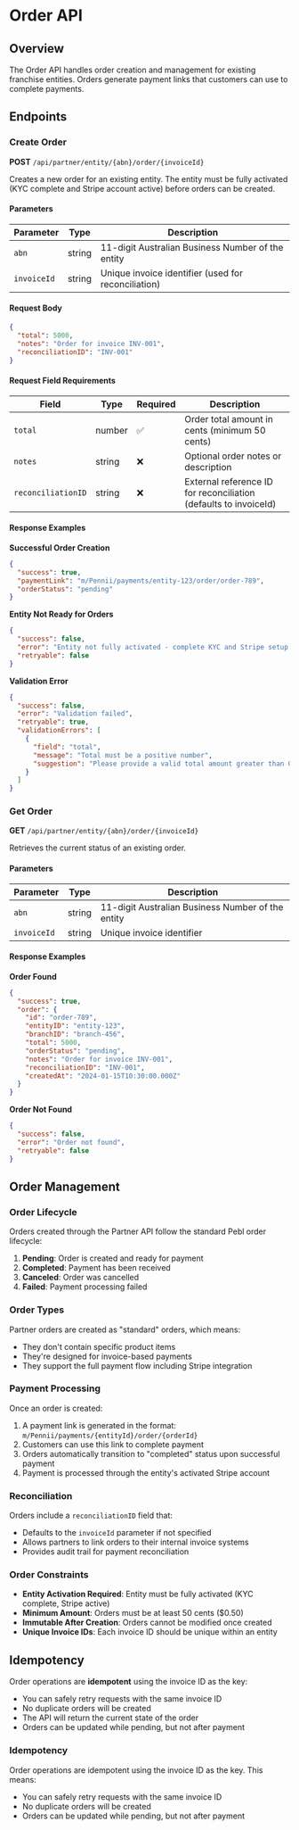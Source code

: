 # Order API

## Overview

The Order API handles order creation and management for existing franchise entities. Orders generate payment links that customers can use to complete payments.

## Endpoints

### Create Order

**POST** `/api/partner/entity/{abn}/order/{invoiceId}`

Creates a new order for an existing entity. The entity must be fully activated (KYC complete and Stripe account active) before orders can be created.

#### Parameters

| Parameter | Type | Description |
|-----------|------|-------------|
| `abn` | string | 11-digit Australian Business Number of the entity |
| `invoiceId` | string | Unique invoice identifier (used for reconciliation) |

#### Request Body

```json
{
  "total": 5000,
  "notes": "Order for invoice INV-001",
  "reconciliationID": "INV-001"
}
```

#### Request Field Requirements

| Field | Type | Required | Description |
|-------|------|----------|-------------|
| `total` | number | ✅ | Order total amount in cents (minimum 50 cents) |
| `notes` | string | ❌ | Optional order notes or description |
| `reconciliationID` | string | ❌ | External reference ID for reconciliation (defaults to invoiceId) |

#### Response Examples

**Successful Order Creation**

```json
{
  "success": true,
  "paymentLink": "m/Pennii/payments/entity-123/order/order-789",
  "orderStatus": "pending"
}
```

**Entity Not Ready for Orders**

```json
{
  "success": false,
  "error": "Entity not fully activated - complete KYC and Stripe setup first",
  "retryable": false
}
```

**Validation Error**

```json
{
  "success": false,
  "error": "Validation failed",
  "retryable": true,
  "validationErrors": [
    {
      "field": "total",
      "message": "Total must be a positive number",
      "suggestion": "Please provide a valid total amount greater than 0"
    }
  ]
}
```

### Get Order

**GET** `/api/partner/entity/{abn}/order/{invoiceId}`

Retrieves the current status of an existing order.

#### Parameters

| Parameter | Type | Description |
|-----------|------|-------------|
| `abn` | string | 11-digit Australian Business Number of the entity |
| `invoiceId` | string | Unique invoice identifier |

#### Response Examples

**Order Found**

```json
{
  "success": true,
  "order": {
    "id": "order-789",
    "entityID": "entity-123",
    "branchID": "branch-456",
    "total": 5000,
    "orderStatus": "pending",
    "notes": "Order for invoice INV-001",
    "reconciliationID": "INV-001",
    "createdAt": "2024-01-15T10:30:00.000Z"
  }
}
```

**Order Not Found**

```json
{
  "success": false,
  "error": "Order not found",
  "retryable": false
}
```

## Order Management

### Order Lifecycle

Orders created through the Partner API follow the standard Pebl order lifecycle:

1. **Pending**: Order is created and ready for payment
2. **Completed**: Payment has been received
3. **Canceled**: Order was cancelled
4. **Failed**: Payment processing failed

### Order Types

Partner orders are created as "standard" orders, which means:
- They don't contain specific product items
- They're designed for invoice-based payments
- They support the full payment flow including Stripe integration

### Payment Processing

Once an order is created:
1. A payment link is generated in the format: `m/Pennii/payments/{entityId}/order/{orderId}`
2. Customers can use this link to complete payment
3. Orders automatically transition to "completed" status upon successful payment
4. Payment is processed through the entity's activated Stripe account

### Reconciliation

Orders include a `reconciliationID` field that:
- Defaults to the `invoiceId` parameter if not specified
- Allows partners to link orders to their internal invoice systems
- Provides audit trail for payment reconciliation

### Order Constraints

- **Entity Activation Required**: Entity must be fully activated (KYC complete, Stripe active)
- **Minimum Amount**: Orders must be at least 50 cents ($0.50)
- **Immutable After Creation**: Orders cannot be modified once created
- **Unique Invoice IDs**: Each invoice ID should be unique within an entity

## Idempotency

Order operations are **idempotent** using the invoice ID as the key:

- You can safely retry requests with the same invoice ID
- No duplicate orders will be created
- The API will return the current state of the order
- Orders can be updated while pending, but not after payment

### Idempotency

Order operations are idempotent using the invoice ID as the key. This means:

- You can safely retry requests with the same invoice ID
- No duplicate orders will be created
- Orders can be updated while pending, but not after payment
